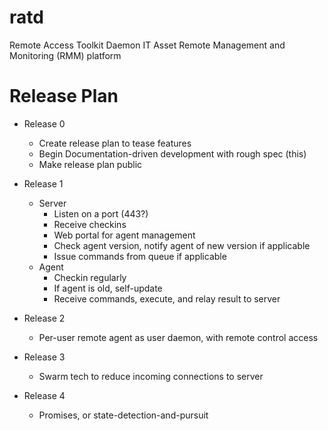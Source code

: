 # ratd
Remote Access Toolkit Daemon
IT Asset Remote Management and Monitoring (RMM) platform

# Release Plan
- Release 0
	- Create release plan to tease features
	- Begin Documentation-driven development with rough spec (this)
	- Make release plan public

- Release 1
	- Server
		- Listen on a port (443?)
		- Receive checkins
		- Web portal for agent management
		- Check agent version, notify agent of new version if applicable
		- Issue commands from queue if applicable
	- Agent
		- Checkin regularly
		- If agent is old, self-update
		- Receive commands, execute, and relay result to server

- Release 2
	- Per-user remote agent as user daemon, with remote control access

- Release 3
	- Swarm tech to reduce incoming connections to server

- Release 4
	- Promises, or state-detection-and-pursuit
